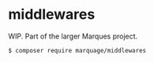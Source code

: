 # middlewares

WIP. Part of the larger Marques project.


``` bash
$ composer require marquage/middlewares
```

